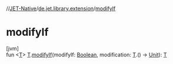 //[JET-Native](../../index.md)/[de.jet.library.extension](index.md)/[modifyIf](modify-if.md)

# modifyIf

[jvm]\
fun &lt;[T](modify-if.md)&gt; [T](modify-if.md).[modifyIf](modify-if.md)(modifyIf: [Boolean](https://kotlinlang.org/api/latest/jvm/stdlib/kotlin/-boolean/index.html), modification: [T](modify-if.md).() -&gt; [Unit](https://kotlinlang.org/api/latest/jvm/stdlib/kotlin/-unit/index.html)): [T](modify-if.md)
